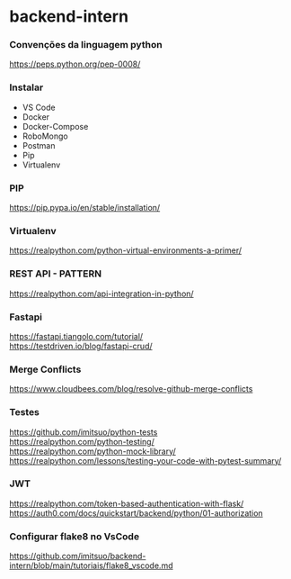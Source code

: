 # backend-intern

### Convenções da linguagem python
https://peps.python.org/pep-0008/

### Instalar
  - VS Code
  - Docker
  - Docker-Compose
  - RoboMongo
  - Postman
  - Pip
  - Virtualenv

### PIP
https://pip.pypa.io/en/stable/installation/   

### Virtualenv
https://realpython.com/python-virtual-environments-a-primer/   

### REST API - PATTERN
https://realpython.com/api-integration-in-python/   

### Fastapi
https://fastapi.tiangolo.com/tutorial/   
https://testdriven.io/blog/fastapi-crud/   

### Merge Conflicts
https://www.cloudbees.com/blog/resolve-github-merge-conflicts   

### Testes
https://github.com/imitsuo/python-tests   
https://realpython.com/python-testing/   
https://realpython.com/python-mock-library/   
https://realpython.com/lessons/testing-your-code-with-pytest-summary/   

### JWT
https://realpython.com/token-based-authentication-with-flask/   
https://auth0.com/docs/quickstart/backend/python/01-authorization   

### Configurar flake8 no VsCode
https://github.com/imitsuo/backend-intern/blob/main/tutoriais/flake8_vscode.md
